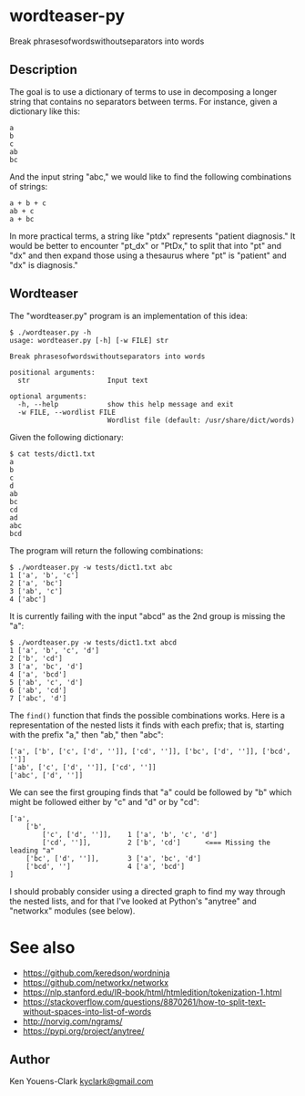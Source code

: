 # wordteaser-py

Break phrasesofwordswithoutseparators into words

## Description

The goal is to use a dictionary of terms to use in decomposing a longer string that contains no separators between terms.
For instance, given a dictionary like this:

```
a
b
c
ab
bc
```

And the input string "abc," we would like to find the following combinations of strings:

```
a + b + c
ab + c
a + bc
```

In more practical terms, a string like "ptdx" represents "patient diagnosis."
It would be better to encounter "pt_dx" or "PtDx," to split that into "pt" and "dx" and then expand those using a thesaurus where "pt" is "patient" and "dx" is diagnosis."

## Wordteaser

The "wordteaser.py" program is an implementation of this idea:

```
$ ./wordteaser.py -h
usage: wordteaser.py [-h] [-w FILE] str

Break phrasesofwordswithoutseparators into words

positional arguments:
  str                   Input text

optional arguments:
  -h, --help            show this help message and exit
  -w FILE, --wordlist FILE
                        Wordlist file (default: /usr/share/dict/words)
```

Given the following dictionary:

```
$ cat tests/dict1.txt
a
b
c
d
ab
bc
cd
ad
abc
bcd
```

The program will return the following combinations:

```
$ ./wordteaser.py -w tests/dict1.txt abc
1 ['a', 'b', 'c']
2 ['a', 'bc']
3 ['ab', 'c']
4 ['abc']
```

It is currently failing with the input "abcd" as the 2nd group is missing the "a":

```
$ ./wordteaser.py -w tests/dict1.txt abcd
1 ['a', 'b', 'c', 'd']
2 ['b', 'cd']
3 ['a', 'bc', 'd']
4 ['a', 'bcd']
5 ['ab', 'c', 'd']
6 ['ab', 'cd']
7 ['abc', 'd']
```

The `find()` function that finds the possible combinations works.
Here is a representation of the nested lists it finds with each prefix; that is, starting with the prefix "a," then "ab," then "abc":

```
['a', ['b', ['c', ['d', '']], ['cd', '']], ['bc', ['d', '']], ['bcd', '']]
['ab', ['c', ['d', '']], ['cd', '']]
['abc', ['d', '']]
```

We can see the first grouping finds that "a" could be followed by "b" which might be followed either by "c" and "d" or by "cd":

```
['a',
    ['b', 
        ['c', ['d', '']],    1 ['a', 'b', 'c', 'd']
        ['cd', '']],         2 ['b', 'cd']      <=== Missing the leading "a"
    ['bc', ['d', '']],       3 ['a', 'bc', 'd']
    ['bcd', '']              4 ['a', 'bcd']
]
```

I should probably consider using a directed graph to find my way through the nested lists, and for that I've looked at Python's "anytree" and "networkx" modules (see below).

# See also

* https://github.com/keredson/wordninja
* https://github.com/networkx/networkx
* https://nlp.stanford.edu/IR-book/html/htmledition/tokenization-1.html
* https://stackoverflow.com/questions/8870261/how-to-split-text-without-spaces-into-list-of-words
* http://norvig.com/ngrams/
* https://pypi.org/project/anytree/

## Author

Ken Youens-Clark <kyclark@gmail.com>
